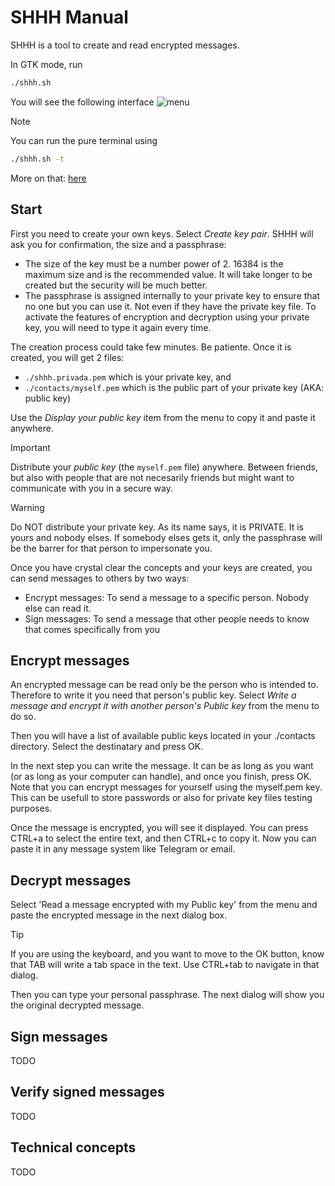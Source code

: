 # SHHH Manual
SHHH is a tool to create and read encrypted messages.

In GTK mode, run 
```bash
./shhh.sh
```

You will see the following interface
![menu](./assets/menu.jpg)

> [!NOTE]
> You can run the pure terminal using
> ```bash
> ./shhh.sh -t
> ```
> More on that: [here](#terminal)

## Start
First you need to create your own keys. Select *Create key pair*. SHHH will ask you for confirmation, the size and a passphrase:
- The size of the key must be a number power of 2. 16384 is the maximum size and is the recommended value. It will take longer to be created but the security will be much better.
- The passphrase is assigned internally to your private key to ensure that no one but you can use it. Not even if they have the private key file. To activate the features of encryption and decryption using your private key, you will need to type it again every time.

The creation process could take few minutes. Be patiente. Once it is created, you will get 2 files: 
- `./shhh.privada.pem` which is your private key, and
- `./contacts/myself.pem` which is the public part of your private key (AKA: public key)

Use the *Display your public key* item from the menu to copy it and paste it anywhere.

> [!IMPORTANT]
> Distribute your *public key* (the `myself.pem` file) anywhere. Between friends, but also with people that are not necesarily friends but might want to communicate with you in a secure way.

> [!WARNING]
> Do NOT distribute your private key. As its name says, it is PRIVATE. It is yours and nobody elses. If somebody elses gets it, only the passphrase will be the barrer for that person to impersonate you.

Once you have crystal clear the concepts and your keys are created, you can send messages to others by two ways:
- Encrypt messages: To send a message to a specific person. Nobody else can read it.
- Sign messages: To send a message that other people needs to know that comes specifically from you

## Encrypt messages
An encrypted message can be read only be the person who is intended to. Therefore to write it you need that person's public key. Select *Write a message and encrypt it with another person's Public key* from the menu to do so.

Then you will have a list of available public keys located in your ./contacts directory. Select the destinatary and press OK.

In the next step you can write the message. It can be as long as you want (or as long as your computer can handle), and once you finish, press OK. Note that you can encrypt messages for yourself using the myself.pem key. This can be usefull to store passwords or also for private key files testing purposes.

Once the message is encrypted, you will see it displayed. You can press CTRL+a to select the entire text, and then CTRL+c to copy it. Now you can paste it in any message system like Telegram or email.

## Decrypt messages
Select 'Read a message encrypted with my Public key' from the menu and paste the encrypted message in the next dialog box.

> [!TIP]
> If you are using the keyboard, and you want to move to the OK button, know that TAB will write a tab space in the text. Use CTRL+tab to navigate in that dialog.

Then you can type your personal passphrase. The next dialog will show you the original decrypted message.

## Sign messages
TODO
## Verify signed messages
TODO
## Technical concepts
TODO
